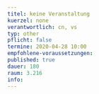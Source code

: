 ```yaml
---
titel: keine Veranstaltung
kuerzel: none
verantwortlich: cn, vs
typ: other
pflicht: false
termine: 2020-04-28 10:00
empfohlene-voraussetzungen: 
published: true
dauer: 180
raum: 3.216
info: 
---
```


